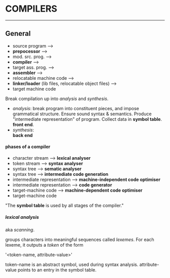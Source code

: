 # COMPILERS
---

## General

- source program --> 
- **prepocessor** --> 
- mod. src. prog. --> 
- **compiler** --> 
- target ass. prog. --> 
- **assembler** --> 
- relocatable machine code  --> 
- **linker/loader** (lib files, relocatable object files) -->
- target machine code

Break compilation up into *analysis* and *synthesis*.   
- *analysis*: 
break program into constituent pieces, and 
impose grammatical structure. Ensure sound
syntax & semantics.
Produce "intermediate representation" of 
program.
Collect data in **symbol table**.
**front end**. 
- *synthesis*:  
**back end**

#### phases of a compiler

- character stream --> **lexical analyser** 
- token stream --> **syntax analyser** 
- syntax tree --> **sematic analyser**
- syntax tree --> **intermediate code generation** 
- intermediate representation --> **machine-independent code optimiser** 
- intermediate representation --> **code generator** 
- target-machine code --> **machine-dependent code optimiser** 
- target-machine code

"The **symbol table** is used by all stages of the compiler."

##### lexical analysis

aka *scanning*.

groups characters into meaningful sequences called *lexemes*. 
For each lexeme, it outputs a *token* of the form

'<token-name, attribute-value>'

token-name is an abstract symbol, used during syntax analysis. 
attribute-value points to an entry in the symbol table.




